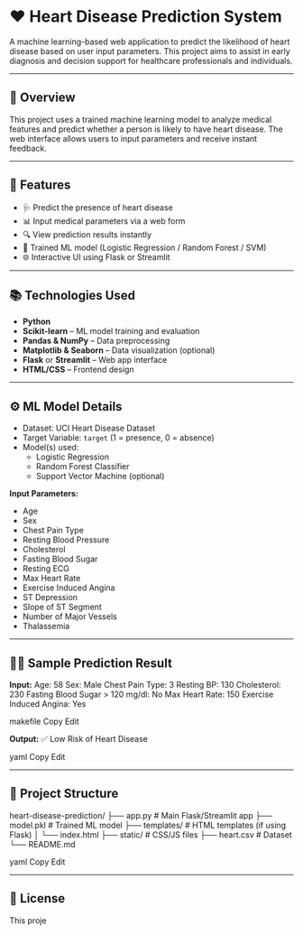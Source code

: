 # ❤️ Heart Disease Prediction System

A machine learning-based web application to predict the likelihood of heart disease based on user input parameters. This project aims to assist in early diagnosis and decision support for healthcare professionals and individuals.

---

## 🧠 Overview

This project uses a trained machine learning model to analyze medical features and predict whether a person is likely to have heart disease. The web interface allows users to input parameters and receive instant feedback.

---

## 🧪 Features

- 🩺 Predict the presence of heart disease
- 📊 Input medical parameters via a web form
- 🔍 View prediction results instantly
- 💾 Trained ML model (Logistic Regression / Random Forest / SVM)
- 🌐 Interactive UI using Flask or Streamlit

---

## 📚 Technologies Used

- **Python**
- **Scikit-learn** – ML model training and evaluation
- **Pandas & NumPy** – Data preprocessing
- **Matplotlib & Seaborn** – Data visualization (optional)
- **Flask** or **Streamlit** – Web app interface
- **HTML/CSS** – Frontend design

---

## ⚙️ ML Model Details

- Dataset: UCI Heart Disease Dataset
- Target Variable: `target` (1 = presence, 0 = absence)
- Model(s) used:
  - Logistic Regression
  - Random Forest Classifier
  - Support Vector Machine (optional)

**Input Parameters:**
- Age
- Sex
- Chest Pain Type
- Resting Blood Pressure
- Cholesterol
- Fasting Blood Sugar
- Resting ECG
- Max Heart Rate
- Exercise Induced Angina
- ST Depression
- Slope of ST Segment
- Number of Major Vessels
- Thalassemia

---

## 🧑‍⚕️ Sample Prediction Result

**Input:**
Age: 58
Sex: Male
Chest Pain Type: 3
Resting BP: 130
Cholesterol: 230
Fasting Blood Sugar > 120 mg/dl: No
Max Heart Rate: 150
Exercise Induced Angina: Yes

makefile
Copy
Edit

**Output:**
✅ Low Risk of Heart Disease

yaml
Copy
Edit

---

## 📂 Project Structure

heart-disease-prediction/
├── app.py # Main Flask/Streamlit app
├── model.pkl # Trained ML model
├── templates/ # HTML templates (if using Flask)
│ └── index.html
├── static/ # CSS/JS files
├── heart.csv # Dataset
└── README.md

yaml
Copy
Edit

---

## 📝 License

This proje